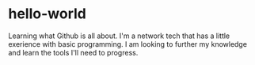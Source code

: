 # hello-world
Learning what Github is all about.
I'm a network tech that has a little exerience with basic programming. I am looking to further my knowledge and learn the tools I'll need to progress.
